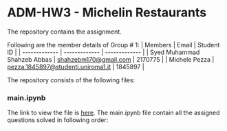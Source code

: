 # ADM-HW3 - Michelin Restaurants
The repository contains the assignment.  

Following are the member details of Group # 1:
| Members  | Email | Student ID |
| ------------- | ------------- | ------------- |
| Syed Muhammad Shahzeb Abbas  | shahzebm170@gmail.com  | 2170775 |
| Michele Pezza   | pezza.1845897@studenti.uniroma1.it  | 1845897 |
  

The repository consists of the following files:

### main.ipynb
The link to view the file is [here](https://). The main.ipynb file contain all the assigned questions solved in following order:
